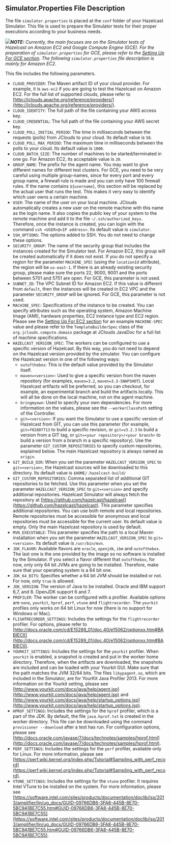 

## Simulator.Properties File Description

The file `simulator.properties` is placed at the `conf` folder of your Hazelcast Simulator. This file is used to prepare the Simulator tests for their proper executions according to your business needs.

![](images/NoteSmall.jpg)***NOTE:*** *Currently, the main focuses are on the Simulator tests of Hazelcast on Amazon EC2 and Google Compute Engine (GCE). For the preparation of `simulator.properties` for GCE, please refer to the [Setting Up For GCE section](#setting-up-for-google-compute-engine). The following `simulator.properties` file description is mainly for Amazon EC2.*

This file includes the following parameters.

- `CLOUD_PROVIDER`: The Maven artifact ID of your cloud provider. For example, it is `aws-ec2` if you are going to test the Hazelcast on Amazon EC2. For the full list of supported clouds, please refer to [http://jclouds.apache.org/reference/providers/](http://jclouds.apache.org/reference/providers/).
- `CLOUD_IDENTITY`: The full path of the file containing your AWS access key.
- `CLOUD_CREDENTIAL`: The full path of the file containing your AWS secret key. 
- `CLOUD_POLL_INITIAL_PERIOD`: The time in milliseconds between the requests (polls) from JClouds to your cloud. Its default value is `50`.
- `CLOUD_POLL_MAX_PERIOD`: The maximum time in milliseconds between the polls to your cloud. Its default value is `1000`.
- `CLOUD_BATCH_SIZE`: The number of machines to be started/terminated in one go. For Amazon EC2, its acceptable value is `20`.
- `GROUP_NAME`: The prefix for the agent name. You may want to give different names for different test clusters. For GCE, you need to be very careful using multiple group-names, since for every port and every group name, a firewall rule is made and you can only have 100 firewall rules. If the name contains `${username}`, this section will be replaced by the actual user that runs the test. This makes it very easy to identify which user owns a certain machine.
- `USER`: The name of the user on your local machine. JClouds automatically creates a new user on the remote machine with this name as the login name. It also copies the public key of your system to the remote machine and add it to the file `~/.ssh/authorized_keys`. Therefore, once the instance is created, you can login with the command `ssh <USER>@<IP address>`. Its default value is `simulator`.
- `SSH_OPTIONS`: The options added to SSH. You do not need to change these options.
- `SECURITY_GROUP`: The name of the security group that includes the instances created for the Simulator test. For Amazon EC2, this group will be created automatically if it does not exist. If you do not specify a region for the parameter `MACHINE_SPEC` (using the `locationId` attribute), the region will be `us-east-1`. If there is an already existing security group, please make sure the ports 22, 9000, 9001 and the ports between 5701 and 5751 are open. For GCE, this parameter is not used.
- `SUBNET_ID`: The VPC Subnet ID for Amazon EC2. If this value is different from `default`, then the instances will be created in EC2 VPC and the parameter `SECURITY_GROUP` will be ignored. For GCE, this parameter is not used.
- `MACHINE_SPEC`: Specifications of the instance to be created. You can specify attributes such as the operating system, Amazon Machine Image (AMI), hardware properties, EC2 instance type and EC2 region. Please see the [Setting Up For EC2 section](#setting-up-for-ec2) for an example `MACHINE-SPEC` value and please refer to the `TemplateBuilderSpec` class of the `org.jclouds.compute.domain` package at JClouds JavaDoc for a full list of machine specifications.
- `HAZELCAST_VERSION_SPEC`: The workers can be configured to use a specific version of Hazelcast. By this way, you do not need to depend on the Hazelcast version provided by the simulator. You can configure the Hazelcast version in one of the following ways:
	- `outofthebox`: This is the default value provided by the Simulator itself.
	- `maven=<version>`: Used to give a specific version from the maven repository (for examples, `maven=3.2`, `maven=3.3-SNAPSHOT`). Local Hazelcast artifacts will be preferred, so you can checkout, for example, an experimental branch and build the artifacts locally. This will all be done on the local machine, not on the agent machine.
	- `bringmyown`: Used to specify your own dependencies. For more information on the values, please see the `--workerClassPath` setting of the Controller.
	- `git=<version>`: If you want the Simulator to use a specific version of Hazelcast from GIT, you can use this parameter (for example, `git=f0288f713` to build a specific revision, or `git=v3.2.3` to build a version from a GIT tag, or `git=<your repository>/<your branch>` to build a version from a branch in a specific repository). Use the parameter `GIT_CUSTOM_REPOSITORIES` to specify custom repositories, explained below. The main Hazelcast repository is always named  as `origin`.
- `GIT_BUILD_DIR`: When you set the parameter `HAZELCAST_VERSION_SPEC` to `git=<version>`, the Hazelcast sources will be downloaded to this directory. Its default value is `$HOME/.hazelcast-build/`
- `GIT_CUSTOM_REPOSITORIES`: Comma separated list of additional GIT repositories to be fetched. Use this parameter when you set the parameter `HAZELCAST_VERSION_SPEC` to `git=<version>` and specify additional repositories. Hazelcast Simulator will always fetch the repository at [https://github.com/hazelcast/hazelcast](https://github.com/hazelcast/hazelcast). This parameter specifies additional repositories. You can use both remote and local repositories. Remote repositories must be accessible for anonymous and local repositories must be accessible for the current user. Its default value is empty. Only the main Hazelcast repository is used by default.
- `MVN_EXECUTABLE`: This parameter specifies the path to a local Maven installation when you set the parameter `HAZELCAST_VERSION_SPEC` to `git=<version>`. Its default value is `/usr/bin/mvn`.
- `JDK_FLAVOR`: Available flavors are `oracle`, `openjdk`, `ibm` and `outofthebox`. The last one is the one provided by the image so no software is installed by the Simulator. If you select a flavor different that `outofthebox`, for now, only only 64 bit JVMs are going to be installed. Therefore, make sure that your operating system is a 64 bit one. 
- `JDK_64_BITS`: Specifies whether a 64 bit JVM should be installed or not. For now, only `true` is allowed.
- `JDK_VERSION`: The version of Java to be installed. Oracle and IBM support 6,7, and 8. OpenJDK support 6 and 7.
- `PROFILER`: The worker can be configured with a profiler. Available options are `none`, `yourkit`, `hprof`, `perf`, `vtune` and `flightrecorder`. The `yourkit` profiles only works on  64 bit Linux for now (there is no support for Windows or Mac).
- `FLIGHTRECORDER_SETTINGS`: Includes the settings for the `flightrecorder` profiler. For options, please refer to [http://docs.oracle.com/cd/E15289_01/doc.40/e15062/optionxx.htm#BABIECII](http://docs.oracle.com/cd/E15289_01/doc.40/e15062/optionxx.htm#BABIECII).
- `YOURKIT_SETTINGS`: Includes the settings for the `yourkit` profiler. When `yourkit` is enabled, a snapshot is created and put in the worker home directory. Therefore, when the artifacts are downloaded, the snapshots are included and can be loaded with your Yourkit GUI. Make sure that the path matches the JVM 32/64 bits. The files `libypagent.so`, which are included in the Simulator, are for YourKit Java Profiler 2013. For more information on the Yourkit setting, please see [http://www.yourkit.com/docs/java/help/agent.jsp](http://www.yourkit.com/docs/java/help/agent.jsp) and 
[http://www.yourkit.com/docs/java/help/startup_options.jsp](http://www.yourkit.com/docs/java/help/startup_options.jsp).
- `HPROF_SETTINGS`: Includes the settings for the `hprof` profiler, which is a part of the JDK. By default, the file `java.hprof.txt` is created in the worker directory. This file can be downloaded using the command `provisioner --download` after a test has run. For configuration options, please see [http://docs.oracle.com/javase/7/docs/technotes/samples/hprof.html](http://docs.oracle.com/javase/7/docs/technotes/samples/hprof.html).
- `PERF_SETTINGS`: Includes the settings for the `perf` profiler, available only for Linux. For more information, please see [https://perf.wiki.kernel.org/index.php/Tutorial#Sampling_with_perf_record](https://perf.wiki.kernel.org/index.php/Tutorial#Sampling_with_perf_record).
- `VTUNE_SETTINGS`: Includes the settings for the `vtune` profiler. It requires Intel VTune to be installed on the system. For more information, please see [https://software.intel.com/sites/products/documentation/doclib/iss/2013/amplifier/lin/ug_docs/GUID-09766DB6-3FA8-445B-8E70-5BC9A1BE7C55.htm#GUID-09766DB6-3FA8-445B-8E70-5BC9A1BE7C55](https://software.intel.com/sites/products/documentation/doclib/iss/2013/amplifier/lin/ug_docs/GUID-09766DB6-3FA8-445B-8E70-5BC9A1BE7C55.htm#GUID-09766DB6-3FA8-445B-8E70-5BC9A1BE7C55).

